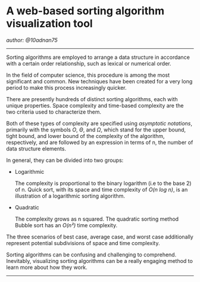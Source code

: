 # A web-based sorting algorithm visualization tool

*author: @10adnan75*

---

Sorting algorithms are employed to arrange a data structure in accordance with a certain order relationship, such as lexical or numerical order.

In the field of computer science, this procedure is among the most significant and common. New techniques have been created for a very long period to make this process increasingly quicker.

There are presently hundreds of distinct sorting algorithms, each with unique properties. Space complexity and time-based complexity are the two criteria used to characterize them.

Both of these types of complexity are specified using *asymptotic notations*, primarily with the symbols *O*, *Θ*, and *Ω*, which stand for the upper bound, tight bound, and lower bound of the complexity of the algorithm, respectively, and are followed by an expression in terms of n, the number of data structure elements.

In general, they can be divided into two groups:

- Logarithmic

  The complexity is proportional to the binary logarithm (i.e to the base 2) of n. Quick sort, with its space and time complexity of *O(n log n)*, is an illustration of a logarithmic sorting algorithm.

- Quadratic

  The complexity grows as n squared. The quadratic sorting method Bubble sort has an *O(n²)* time complexity.

The three scenarios of best case, average case, and worst case additionally represent potential subdivisions of space and time complexity.

Sorting algorithms can be confusing and challenging to comprehend. Inevitably, visualizing sorting algorithms can be a really engaging method to learn more about how they work.

---
